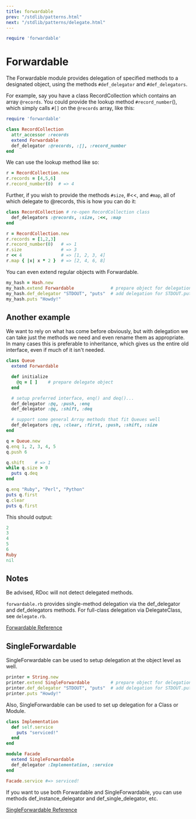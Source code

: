 ```yaml
---
title: forwardable
prev: "/stdlib/patterns.html"
next: "/stdlib/patterns/delegate.html"
---
```



```ruby
require 'forwardable'
```

# Forwardable

The Forwardable module provides delegation of specified methods to a
designated object, using the methods `#def_delegator` and
`#def_delegators`.

For example, say you have a class RecordCollection which contains an
array `@records`. You could provide the lookup method
`#record_number`(), which simply calls `#[]` on the `@records` array,
like this:


```ruby
require 'forwardable'

class RecordCollection
  attr_accessor :records
  extend Forwardable
  def_delegator :@records, :[], :record_number
end
```

We can use the lookup method like so:


```ruby
r = RecordCollection.new
r.records = [4,5,6]
r.record_number(0)  # => 4
```

Further, if you wish to provide the methods `#size`, #<<, and `#map`,
all of which delegate to @records, this is how you can do it:


```ruby
class RecordCollection # re-open RecordCollection class
  def_delegators :@records, :size, :<<, :map
end

r = RecordCollection.new
r.records = [1,2,3]
r.record_number(0)   # => 1
r.size               # => 3
r << 4               # => [1, 2, 3, 4]
r.map { |x| x * 2 }  # => [2, 4, 6, 8]
```

You can even extend regular objects with Forwardable.


```ruby
my_hash = Hash.new
my_hash.extend Forwardable              # prepare object for delegation
my_hash.def_delegator "STDOUT", "puts"  # add delegation for STDOUT.puts()
my_hash.puts "Howdy!"
```

## Another example

We want to rely on what has come before obviously, but with delegation
we can take just the methods we need and even rename them as
appropriate. In many cases this is preferable to inheritance, which
gives us the entire old interface, even if much of it isn't needed.


```ruby
class Queue
  extend Forwardable

  def initialize
    @q = [ ]    # prepare delegate object
  end

  # setup preferred interface, enq() and deq()...
  def_delegator :@q, :push, :enq
  def_delegator :@q, :shift, :deq

  # support some general Array methods that fit Queues well
  def_delegators :@q, :clear, :first, :push, :shift, :size
end

q = Queue.new
q.enq 1, 2, 3, 4, 5
q.push 6

q.shift    # => 1
while q.size > 0
  puts q.deq
end

q.enq "Ruby", "Perl", "Python"
puts q.first
q.clear
puts q.first
```

This should output:


```ruby
2
3
4
5
6
Ruby
nil
```

## Notes

Be advised, RDoc will not detect delegated methods.

`forwardable.rb` provides single-method delegation via the
def\_delegator and def\_delegators methods. For full-class delegation
via DelegateClass, see `delegate.rb`.

[Forwardable
Reference](https://ruby-doc.org/stdlib-2.5.0/libdoc/forwardable/rdoc/Forwardable.html)



## SingleForwardable

SingleForwardable can be used to setup delegation at the object level as
well.


```ruby
printer = String.new
printer.extend SingleForwardable        # prepare object for delegation
printer.def_delegator "STDOUT", "puts"  # add delegation for STDOUT.puts()
printer.puts "Howdy!"
```

Also, SingleForwardable can be used to set up delegation for a Class or
Module.


```ruby
class Implementation
  def self.service
    puts "serviced!"
  end
end

module Facade
  extend SingleForwardable
  def_delegator :Implementation, :service
end

Facade.service #=> serviced!
```

If you want to use both Forwardable and SingleForwardable, you can use
methods def\_instance\_delegator and def\_single\_delegator, etc.

[SingleForwardable
Reference](https://ruby-doc.org/stdlib-2.5.0/libdoc/forwardable/rdoc/SingleForwardable.html)

